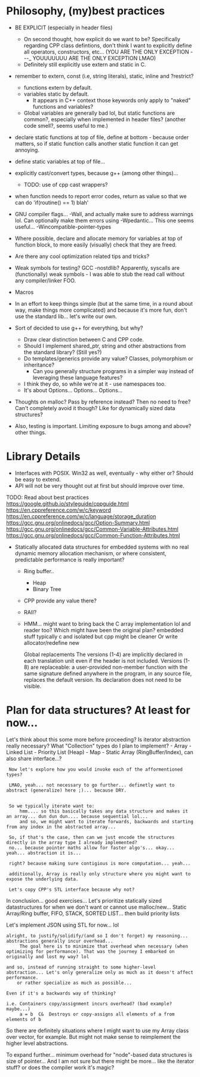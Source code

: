 # Philosophy, (my)best practices
- BE EXPLICIT (especially in header files)
    - On second thought, how explicit do we want to be? Specifically regarding CPP class defintions, don't think I want to explicitly define all operators, constructors, etc... (YOU ARE THE ONLY EXCEPTION ---_ YOUUUUUUU ARE THE ONLY EXCEPTION LMAO)
    - Definitely still explicitly use extern and static in C.  
- remember to extern, const (i.e, string literals), static, inline and ?restrict?
    - functions extern by default.
    - variables static by default.
        - It appears in C++ context those keywords only apply to "naked" functions and variables? 
    - Global variables are generally bad lol, but static functions are common?, especially when implemented in header files? (another code smell?, seems useful to me.)
- declare static functions at top of file, define at bottom - because order matters, so if static function calls another static function it can get annoying.
- define static variables at top of file...
- explicitly cast/convert types, because g++ (among other things)...
    - TODO: use of cpp cast wrappers?
- when function needs to report error codes, return as value so that we can do 'if(routine() == 1) blah' 
- GNU compiler flags... -Wall, and actually make sure to address warnings lol. Can optionally make them errors using -Wpedantic... This one seems useful... -Wincompatible-pointer-types
- Where possible, declare and allocate memory for variables at top of function block, to more easily (visually) check that they are freed.

- Are there any cool optimization related tips and tricks?
- Weak symbols for testing? GCC -nostdlib? Apparently, syscalls are (functionally) weak symbols - I was able to stub the read call without any compiler/linker FOO. 
- Macros
- In an effort to keep things simple (but at the same time, in a round about way, make things more complicated) and because it's more fun, don't use the standard lib... let's write our own.

- Sort of decided to use g++ for everything, but why?
    - Draw clear distinction between C and CPP code. 
    - Should I implement shared_ptr, string and other abstractions from the standard library? (Still yes?)
    - Do templates/generics provide any value? Classes, polymorphism or inheritance? 
        - Can you generally structure programs in a simpler way instead of leveraging these language features? 
    - I think they do, so while we're at it - use namespaces too.
    - It's about Options... Options... Options...

- Thoughts on malloc? Pass by reference instead? Then no need to free? Can't completely avoid it though? Like for dynamically sized data structures?
- Also, testing is important. Limiting exposure to bugs among and above? other things.

# Library Details
- Interfaces with POSIX. Win32 as well, eventually - why either or? Should be easy to extend. 
- API will not be very thought out at first but should improve over time.

TODO: Read about best practices
https://google.github.io/styleguide/cppguide.html
https://en.cppreference.com/w/c/keyword
https://en.cppreference.com/w/c/language/storage_duration
https://gcc.gnu.org/onlinedocs/gcc/Option-Summary.html
https://gcc.gnu.org/onlinedocs/gcc/Common-Variable-Attributes.html
https://gcc.gnu.org/onlinedocs/gcc/Common-Function-Attributes.html

- Statically allocated data structures for embedded systems with no real dynamic memory allocation mechanism, or where consistent, predictable performance is really important? 
    - Ring buffer..
        - Heap
        - Binary Tree

    - CPP provide any value there?
    -   RAII?
    - HMM... might want to bring back the C array implementation lol and reader too? 
        Which might have been the original plan? embedded stuff typically c and isolated but cpp might be cleaner
        Or write allocator/redefine new

        Global replacements
        The versions (1-4) are implicitly declared in each translation unit even if the <new> header is not included. Versions (1-8) are replaceable: a user-provided non-member function with the same signature defined anywhere in the program, in any source file, replaces the default version. Its declaration does not need to be visible.


# Plan for data structures? At least for now...
Let's think about this some more before proceeding? Is iterator abstraction really necessary?
     What "Collection" types do I plan to implement? 
         - Array
         - Linked List
         - Priority List (Heap)
         - Map
         - Static Array (RingBuffer/Index), can also share interface...?

     Now let's explore how you would invoke each of the afformentioned types? 

     LMAO, yeah... not necessary to go further... definetly want to abstract (generalize) here ;)... because DRY.

     
     So we typically iterate want to:
         hmm.... so this basically takes any data structure and makes it an array... dun dun dun.... because sequential lol... 
         and so, we might want to iterate forwards, backwards and starting from any index in the abstracted array...

     So, if that's the case, then can we just encode the structures directly in the array type I already implemented?
     no... because pointer maths allow for faster algo's... okay... yeah... abstraction it is...

     right? because making sure contigious is more computation... yeah... 

     additionally, Array is really only structure where you might want to expose the underlying data.

     Let's copy CPP's STL interface because why not?

In conclusion... good exercises... Let's prioritize statically sized datastructures for when we don't want or cannot use malloc/new...
     Static Array/Ring buffer, FIFO, STACK, SORTED LIST... then build priority lists 

Let's implement JSON using STL for now... lol

    alright, to justify/solidify/(and so I don't forget) my reasoning... abstractions generally incur overhead... 
         The goal here is to minimize that overhead when necessary (when optimizing for performance). That was the journey I embarked on originally and lost my way? lol

    and so, instead of running straight to some higher-level abstraction... Let's only generalize only as much as it doesn't affect performance.
        or rather specialize as much as possible... 

    Even if it's a backwards way of thinking?

    i.e. Containers copy/assignment incurs overhead? (bad example? maybe...)
         a = b	C&	Destroys or copy-assigns all elements of a from elements of b

So there are definitely situations where I might want to use my Array class over vector, for example. But might not make sense to reimplement the higher level abstractions.

To expand further... minimum overhead for "node"-based data structures is size of pointer... And I am not sure but there might be more... like the iterator stuff?
    or does the compiler work it's magic?